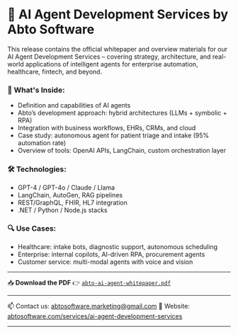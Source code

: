# 🧠 AI Agent Development Services by Abto Software

This release contains the official whitepaper and overview materials for our AI Agent Development Services – covering strategy, architecture, and real-world applications of intelligent agents for enterprise automation, healthcare, fintech, and beyond.

### 📘 What's Inside:

* Definition and capabilities of AI agents
* Abto’s development approach: hybrid architectures (LLMs + symbolic + RPA)
* Integration with business workflows, EHRs, CRMs, and cloud
* Case study: autonomous agent for patient triage and intake (95% automation rate)
* Overview of tools: OpenAI APIs, LangChain, custom orchestration layer

### 🛠️ Technologies:

* GPT-4 / GPT-4o / Claude / Llama
* LangChain, AutoGen, RAG pipelines
* REST/GraphQL, FHIR, HL7 integration
* .NET / Python / Node.js stacks

### 🔍 Use Cases:

* Healthcare: intake bots, diagnostic support, autonomous scheduling
* Enterprise: internal copilots, AI-driven RPA, procurement agents
* Customer service: multi-modal agents with voice and vision

---

📥 **Download the PDF**
👉 [`abto-ai-agent-whitepaper.pdf`](https://github.com/AmberTalavera/ai-agent-development-services/releases/download/v1.0.0/The.Executive.s.Guide.to.AI.Agents_.Driving.Strategic.Innovation.By.Abto.Software.pdf)

---

📫 Contact us: [abtosoftware.marketing@gmail.com](mailto:abtosoftware.marketing@gmail.com)
🔗 Website: [abtosoftware.com/services/ai-agent-development-services](https://www.abtosoftware.com/services/ai-agent-development-services)

---

